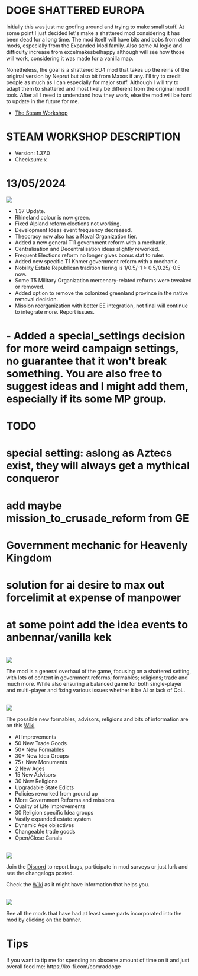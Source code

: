 # DOGE SHATTERED EUROPA
Initially this was just me goofing around and trying to make small stuff. At some point I just decided let's make a shattered
mod considering it has been dead for a long time. The mod itself will have bits and bobs from other mods, especially from the Expanded Mod family.
Also some AI logic and difficulty increase from excelmakesbelhappy although will see how those will work, considering it was made for a vanilla map.

Nonetheless, the goal is a shattered EU4 mod that takes up the reins of the original version by Neprut but also bit from Maxos if any.
I'll try to credit people as much as I can especially for major stuff. Although I will try to adapt them to shattered and most likely be different
from the original mod I took. After all I need to understand how they work, else the mod will be hard to update in the future for me.

- [The Steam Workshop](https://steamcommunity.com/sharedfiles/filedetails/?id=2152606065)

# STEAM WORKSHOP DESCRIPTION

- Version: 1.37.0
- Checksum: x

<h1>13/05/2024</h1>
<img src=https://i.imgur.com/dAceBAG.png/>


- 1.37 Update.
- Rhineland colour is now green.
- Fixed Alpland reform elections not working.
- Development Ideas event frequency decreased.
- Theocracy now also has a Naval Organization tier.
- Added a new general T11 government reform with a mechanic.
- Centralisation and Decentralisation ideas slightly reworked.
- Frequent Elections reform no longer gives bonus stat to ruler.
- Added new specific T1 Khmer government reform with a mechanic.
- Nobility Estate Republican tradition tiering is 1/0.5/-1 > 0.5/0.25/-0.5 now.
- Some T5 Military Organization mercenary-related reforms were tweaked or removed.
- Added option to remove the colonized greenland province in the native removal decision.
- Mission reorganization with better EE integration, not final will continue to integrate more. Report issues.
# - Added a special_settings decision for more weird campaign settings, no guarantee that it won't break something. You are also free to suggest ideas and I might add them, especially if its some MP group.

# TODO

# special setting: aslong as Aztecs exist, they will always get a mythical conqueror
# add maybe mission_to_crusade_reform from GE
# Government mechanic for Heavenly Kingdom
# solution for ai desire to max out forcelimit at expense of manpower
# at some point add the idea events to anbennar/vanilla kek

<br/>
<img src=https://i.imgur.com/F14PpEA.png/>

The mod is a general overhaul of the game, focusing on a shattered setting, with lots of content in government reforms; formables; religions; trade and much more. While also ensuring a balanced game for both single-player and multi-player and fixing various issues whether it be AI or lack of QoL.

<br/>
<img src=https://i.imgur.com/jIkgNsx.png/>

The possible new formables, advisors, religions and bits of information are on this [Wiki](https://eu4.paradoxwikis.com/Doge_Shattered_Europa)

- AI Improvements
- 50 New Trade Goods
- 50+ New Formables
- 30+ New Idea Groups
- 75+ New Monuments
- 2 New Ages
- 15 New Advisors
- 30 New Religions
- Upgradable State Edicts
- Policies reworked from ground up
- More Government Reforms and missions
- Quality of Life Improvements
- 30 Religion specific Idea groups
- Vastly expanded estate system
- Dynamic Age objectives
- Changeable trade goods
- Open/Close Canals

<br/>

<img src=https://i.imgur.com/rdtTMF7.png/>


Join the [Discord](https://discord.gg/DwNbtWY) to report bugs, participate in mod surveys or just lurk and see the changelogs posted.

Check the [Wiki](https://eu4.paradoxwikis.com/Doge_Shattered_Europa) as it might have information that helps you.

<br/>
<a href="https://steamcommunity.com/workshop/filedetails/discussion/2152606065/3115898713372561841/">
    <img src=https://i.imgur.com/801eNhE.png/>
</a>

See all the mods that have had at least some parts incorporated into the mod by clicking on the banner.

<h1>Tips</h1>
If you want to tip me for spending an obscene amount of time on it and just overall feed me:
https://ko-fi.com/comraddoge

<br/><br/>
